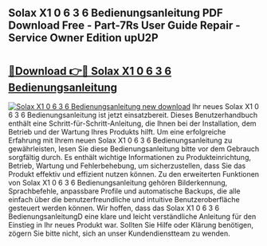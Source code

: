 ## Solax X1 0 6 3 6 Bedienungsanleitung PDF Download Free - Part-7Rs User Guide Repair - Service Owner Edition upU2P

# <h2><a href="http://df1sd5.blite.top/?on=Solax+X1+0+6+3+6+Bedienungsanleitung">🔗Download 👉🔴 Solax X1 0 6 3 6 Bedienungsanleitung</a></h2>

[![Solax X1 0 6 3 6 Bedienungsanleitung new download](https://i.imgur.com/lujVjoI.png)](http://df1sd5.blite.top/?on=Solax+X1+0+6+3+6+Bedienungsanleitung)
Ihr neues Solax X1 0 6 3 6 Bedienungsanleitung ist jetzt einsatzbereit. Dieses Benutzerhandbuch enthält eine Schritt-für-Schritt-Anleitung, die Ihnen bei der Installation, dem Betrieb und der Wartung Ihres Produkts hilft. Um eine erfolgreiche Erfahrung mit Ihrem neuen Solax X1 0 6 3 6 Bedienungsanleitung zu gewährleisten, lesen Sie diese Bedienungsanleitung bitte vor dem Gebrauch sorgfältig durch. Es enthält wichtige Informationen zu Produkteinrichtung, Betrieb, Wartung und Fehlerbehebung, um sicherzustellen, dass Sie das Produkt effektiv und effizient nutzen können. Zu den erweiterten Funktionen von Solax X1 0 6 3 6 Bedienungsanleitung gehören Bilderkennung, Sprachbefehle, anpassbare Profile und automatische Backups, die alle einfach über die benutzerfreundliche und intuitive Benutzeroberfläche gesteuert werden können. Wir hoffen, dass das Solax X1 0 6 3 6 BedienungsanleitungD eine klare und leicht verständliche Anleitung für den Einstieg in Ihr neues Produkt war. Sollten Sie Hilfe oder Klärung benötigen, zögern Sie bitte nicht, sich an unser Kundendienstteam zu wenden.
